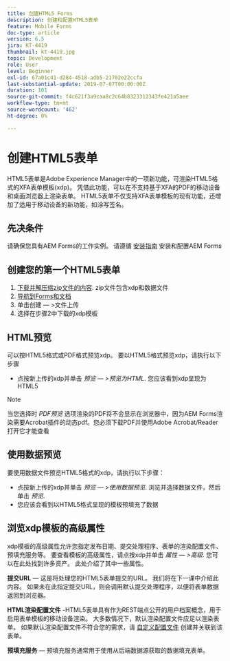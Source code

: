 ```yaml
---
title: 创建HTML5 Forms
description: 创建和配置HTML5表单
feature: Mobile Forms
doc-type: article
version: 6.5
jira: KT-4419
thumbnail: kt-4419.jpg
topic: Development
role: User
level: Beginner
exl-id: 67a01c41-d284-4518-adb5-21702e22ccfa
last-substantial-update: 2019-07-07T00:00:00Z
duration: 101
source-git-commit: f4c621f3a9caa8c2c64b8323312343fe421a5aee
workflow-type: tm+mt
source-wordcount: '462'
ht-degree: 0%

---
```


# 创建HTML5表单

HTML5表单是Adobe Experience Manager中的一项新功能，可渲染HTML5格式的XFA表单模板(xdp)。 凭借此功能，可以在不支持基于XFA的PDF的移动设备和桌面浏览器上渲染表单。 HTML5表单不仅支持XFA表单模板的现有功能，还增加了适用于移动设备的新功能，如涂写签名。

## 先决条件

请确保您具有AEM Forms的工作实例。 请遵循 [安装指南](https://experienceleague.adobe.com/docs/experience-manager-65/forms/install-aem-forms/osgi-installation/installing-configuring-aem-forms-osgi.html) 安装和配置AEM Forms

## 创建您的第一个HTML5表单

1. [下载并解压缩zip文件的内容](assets/assets.zip). zip文件包含xdp和数据文件
2. [导航到Forms和文档](http://localhost:4502/aem/forms.html/content/dam/formsanddocuments)
3. 单击创建 — >文件上传
4. 选择在步骤2中下载的xdp模板

## HTML预览

可以按HTML5格式或PDF格式预览xdp。 要以HTML5格式预览xdp，请执行以下步骤

* 点按新上传的xdp并单击 _预览 — >预览为HTML_. 您应该看到xdp呈现为HTML5

>[!NOTE]
>当您选择时 _PDF预览_ 选项渲染的PDF将不会显示在浏览器中，因为AEM Forms渲染需要Acrobat插件的动态pdf。您必须下载PDF并使用Adobe Acrobat/Reader打开它才能查看


## 使用数据预览

要使用数据文件预览HTML5格式的xdp，请执行以下步骤：

* 点按新上传的xdp并单击 _预览 — >使用数据预览_. 浏览并选择数据文件，然后单击 _预览_.
* 您应该会看到以HTML5格式呈现的模板预填充了数据

## 浏览xdp模板的高级属性

xdp模板的高级属性允许您指定发布日期、提交处理程序、表单的渲染配置文件、预填充服务等。 要查看模板的高级属性，请点按xdp并单击 _属性 — >高级_. 您可以在此处找到许多资产。 此处介绍了其中一些属性。

**提交URL**  — 这是将处理您的HTML5表单提交的URL。 我们将在下一课中介绍此内容。 如果未在此指定提交URL，则会调用默认提交处理程序，以便将表单数据返回到浏览器。

**HTML渲染配置文件** -HTML5表单具有作为REST端点公开的用户档案概念，用于启用表单模板的移动设备渲染。 大多数情况下，默认渲染配置文件应足以渲染表单。 如果默认渲染配置文件不符合您的需求，请 [自定义配置文件](https://experienceleague.adobe.com/docs/experience-manager-65/forms/html5-forms/custom-profile.html) 创建并关联到该表单。

**预填充服务**  — 预填充服务通常用于使用从后端数据源获取的数据填充表单。
